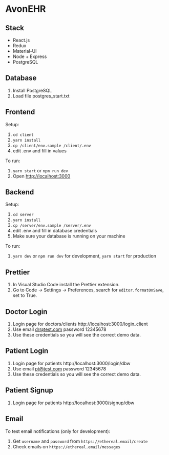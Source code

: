# AvonEHR

## Stack

- React.js
- Redux
- Material-UI
- Node + Express
- PostgreSQL

## Database

1. Install PostgreSQL
2. Load file postgres_start.txt

## Frontend

Setup:

1. `cd client`
2. `yarn install`
3. `cp /client/env.sample /client/.env`
4. edit .env and fill in values

To run:

1. `yarn start` or `npm run dev`
2. Open [http://localhost:3000](http://localhost:3000)

## Backend

Setup:

1. `cd server`
2. `yarn install`
3. `cp /server/env.sample /server/.env`
4. edit .env and fill in database credentials
5. Make sure your database is running on your machine

To run:

1. `yarn dev` or `npm run dev` for development, `yarn start` for production

## Prettier

1. In Visual Studio Code install the Prettier extension.
2. Go to Code -> Settings -> Preferences, search for `editor.formatOnSave`, set to True.

## Doctor Login

1. Login page for doctors/clients http://localhost:3000/login_client
2. Use email dr@test.com password 12345678
3. Use these credentials so you will see the correct demo data.
    
## Patient Login

1. Login page for patients http://localhost:3000/login/dbw
2. Use email pt@test.com password 12345678
3. Use these credentials so you will see the correct demo data.
    
## Patient Signup

1. Login page for patients http://localhost:3000/signup/dbw

## Email

To test email notifications (only for development):

1. Get `username` and `password` from `https://ethereal.email/create`
2. Check emails on `https://ethereal.email/messages`
